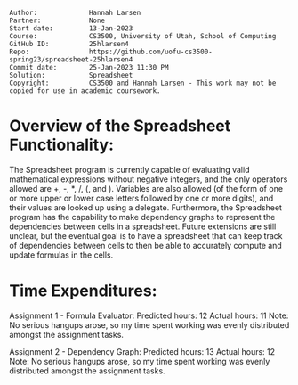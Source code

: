 ```
Author:				Hannah Larsen
Partner:			None
Start date:			13-Jan-2023
Course:				CS3500, University of Utah, School of Computing
GitHub ID:			25hlarsen4
Repo:				https://github.com/uofu-cs3500-spring23/spreadsheet-25hlarsen4
Commit date:		25-Jan-2023 11:30 PM
Solution:			Spreadsheet
Copyright:			CS3500 and Hannah Larsen - This work may not be copied for use in academic coursework.
```


# Overview of the Spreadsheet Functionality:

The Spreadsheet program is currently capable of evaluating valid mathematical expressions without negative integers,
and the only operators allowed are +, -, *, /, (, and ).
Variables are also allowed (of the form of one or more upper or lower case letters followed by one or more digits), 
and their values are looked up using a delegate. 
Furthermore, the Spreadsheet program has the capability to make dependency graphs to represent the dependencies between 
cells in a spreadsheet.
Future extensions are still unclear, but the eventual goal is to have a spreadsheet that can keep track of dependencies
between cells to then be able to accurately compute and update formulas in the cells.

# Time Expenditures:

Assignment 1 - Formula Evaluator:   	Predicted hours: 12  	   Actual hours: 11 
Note: No serious hangups arose, so my time spent working was evenly distributed amongst the assignment tasks.

Assignment 2 - Dependency Graph:		Predicted hours: 13		   Actual hours: 12
Note: No serious hangups arose, so my time spent working was evenly distributed amongst the assignment tasks.
